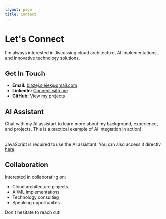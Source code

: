 ```yaml
---
layout: page
title: Contact
---
```


# Let's Connect

I'm always interested in discussing cloud architecture, AI implementations, and innovative technology solutions.

## Get In Touch

- **Email:** [blazej.siejek@gmail.com](mailto:blazej.siejek@gmail.com)
- **LinkedIn:** [Connect with me](https://www.linkedin.com/in/blazejsiejek/)
- **GitHub:** [View my projects](https://github.com/mrsiejas)

## AI Assistant

Chat with my AI assistant to learn more about my background, experience, and projects. This is a practical example of AI integration in action!

<script
	type="module"
	src="https://gradio.s3-us-west-2.amazonaws.com/5.30.0/gradio.js"
></script>

<div style="margin-top: 2rem;">
  <gradio-app src="https://siejas-career-conversation.hf.space"></gradio-app>
</div>

<noscript>
  <p>JavaScript is required to use the AI assistant. You can also <a href="https://siejas-career-conversation.hf.space" target="_blank">access it directly here</a>.</p>
</noscript>

## Collaboration

Interested in collaborating on:
- Cloud architecture projects
- AI/ML implementations  
- Technology consulting
- Speaking opportunities

Don't hesitate to reach out!